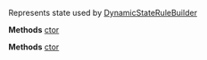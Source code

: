 Represents state used by [DynamicStateRuleBuilder](DynamicStateRuleBuilder)

**Methods**
[ctor](Bifrost.Validation.DynamicState.ctor)


**Methods**
[ctor](Bifrost.Validation.DynamicState.ctor)
